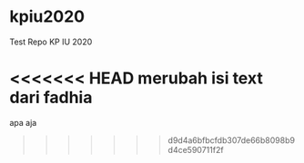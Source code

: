 # kpiu2020
Test Repo KP IU 2020

<<<<<<< HEAD
merubah isi text dari fadhia
=======

apa aja
>>>>>>> d9d4a6bfbcfdb307de66b8098b9d4ce590711f2f
